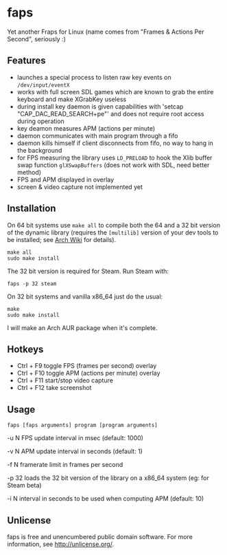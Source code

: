 faps
====

Yet another Fraps for Linux (name comes from "Frames & Actions Per Second", seriously :)

Features
--------

- launches a special process to listen raw key events on `/dev/input/eventX`
- works with full screen SDL games which are known to grab the entire keyboard and make XGrabKey useless
- during install key daemon is given capabilities with 'setcap "CAP_DAC_READ_SEARCH+pe"' and does not require root access during operation
- key deamon measures APM (actions per minute)
- daemon communicates with main program through a fifo
- daemon kills himself if client disconnects from fifo, no way to hang in the background
- for FPS measuring the library uses `LD_PRELOAD` to hook the Xlib buffer swap function `glXSwapBuffers` (does not work with SDL, need better method)
- FPS and APM displayed in overlay
- screen & video capture not implemented yet

Installation
------------

On 64 bit systems use `make all` to compile both the 64 and a 32 bit version of the dynamic library (requires the `[multilib]` version of your dev tools to be installed; see [Arch Wiki][1] for details).

    make all
    sudo make install

The 32 bit version is required for Steam. Run Steam with: 

    faps -p 32 steam

On 32 bit systems and vanilla x86_64 just do the usual:

    make
    sudo make install

I will make an Arch AUR package when it's complete.

Hotkeys
-------

- Ctrl + F9     toggle FPS (frames per second) overlay
- Ctrl + F10    toggle APM (actions per minute) overlay
- Ctrl + F11    start/stop video capture
- Ctrl + F12    take screenshot

Usage
-----

    faps [faps arguments] program [program arguments]

-u N        FPS update interval in msec (default: 1000)

-v N        APM update interval in seconds (default: 1)

-f N        framerate limit in frames per second

-p 32       loads the 32 bit version of the library on a x86_64 system (eg: for Steam beta)

-i N        interval in seconds to be used when computing APM (default: 10)


Unlicense
---------

faps is free and unencumbered public domain software. For more information, see <http://unlicense.org/>.

[1]: https://wiki.archlinux.org/index.php/Arch64_FAQ#Can_I_build_32-bit_packages_for_i686_inside_Arch64.3F
